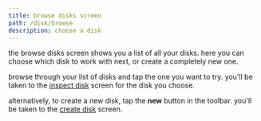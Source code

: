 ```yaml
---
title: browse disks screen
path: /disk/browse
description: choose a disk
---
```


the browse disks screen shows you a list of all your disks.
here you can choose which disk to work with next, or create a completely new one.

browse through your list of disks and tap the one you want to try.
you'll be taken to the [inspect disk][inspect] screen for the disk you choose.

alternatively, to create a new disk, tap the **new** button in the toolbar.
you'll be taken to the [create disk][create] screen.

[create]: /disk/create
[inspect]: /disk/inspect
